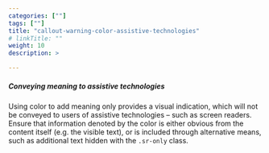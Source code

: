 ```yaml
---
categories: [""]
tags: [""]
title: "callout-warning-color-assistive-technologies"
# linkTitle: ""
weight: 10
description: >

---
```


##### Conveying meaning to assistive technologies

Using color to add meaning only provides a visual indication, which will not be conveyed to users of assistive technologies – such as screen readers. Ensure that information denoted by the color is either obvious from the content itself (e.g. the visible text), or is included through alternative means, such as additional text hidden with the `.sr-only` class.
